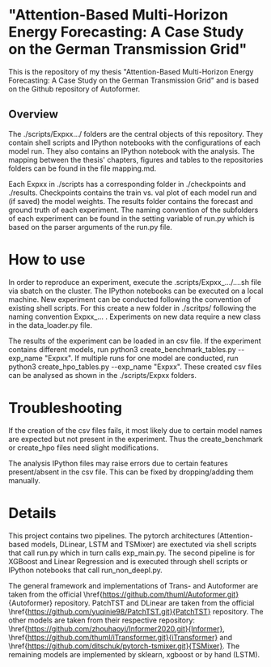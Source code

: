 # "Attention-Based Multi-Horizon Energy Forecasting: A Case Study on the German Transmission Grid"

This is the repository of my thesis "Attention-Based Multi-Horizon Energy Forecasting: A Case Study on the German Transmission Grid" and is based on the Github repository of Autoformer.

## Overview

The ./scripts/Expxx.../ folders are the central objects of this repository. They contain shell scripts and IPython notebooks with the configurations of each model run. They also contains an IPython notebook with the analysis. The mapping between the thesis' chapters, figures and tables to the repositories folders can be found in the file mapping.md.

Each Expxx in ./scripts has a corresponding folder in ./checkpoints and ./results. Checkpoints contains the train vs. val plot of each model run and (if saved) the model weights. The results folder contains the forecast and ground truth of each experiment. The naming convention of the subfolders of each experiment can be found in the setting variable of run.py which is based on the parser arguments of the run.py file. 

# How to use

In order to reproduce an experiment, execute the .scripts/Expxx_.../....sh file via sbatch on the cluster. The IPython notebooks can be executed on a local machine. New experiment can be conducted following the convention of existing shell scripts. For this create a new folder in ./scritps/ following the naming convention Expxx_... . Experiments on new data require a new class in the data_loader.py file.

The results of the experiment can be loaded in an csv file. If the experiment contains different models, run python3 create_benchmark_tables.py --exp_name "Expxx". If multiple runs for one model are conducted, run python3 create_hpo_tables.py --exp_name "Expxx". These created csv files can be analysed as shown in the ./scripts/Expxx folders.

# Troubleshooting

If the creation of the csv files fails, it most likely due to certain model names are expected but not present in the experiment. Thus the create_benchmark or create_hpo files need slight modifications. 

The analysis IPython files may raise errors due to certain features present/absent in the csv file. This can be fixed by dropping/adding them manually.

# Details

This project contains two pipelines. The pytorch architectures (Attention-based models, DLinear, LSTM and TSMixer) are exectuted via shell scripts that call run.py which in turn calls exp_main.py. The second pipeline is for XGBoost and Linear Regression and is executed through shell scripts or IPython notebooks that call run_non_deepl.py.

The general framework and implementations of Trans- and Autoformer are taken from the official \href{https://github.com/thuml/Autoformer.git} {Autoformer} repository. PatchTST and DLinear are taken from the official \href{https://github.com/yuqinie98/PatchTST.git}{PatchTST} repository. The other models are taken from their respective repository: \href{https://github.com/zhouhaoyi/Informer2020.git}{Informer}, \href{https://github.com/thuml/iTransformer.git}{iTransformer} and \href{https://github.com/ditschuk/pytorch-tsmixer.git}{TSMixer}. The remaining models are implemented by sklearn, xgboost or by hand (LSTM).






